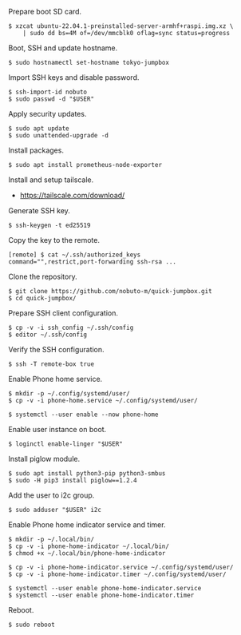 Prepare boot SD card.

    $ xzcat ubuntu-22.04.1-preinstalled-server-armhf+raspi.img.xz \
        | sudo dd bs=4M of=/dev/mmcblk0 oflag=sync status=progress

Boot, SSH and update hostname.

    $ sudo hostnamectl set-hostname tokyo-jumpbox

Import SSH keys and disable password.

    $ ssh-import-id nobuto
    $ sudo passwd -d "$USER"

Apply security updates.

    $ sudo apt update
    $ sudo unattended-upgrade -d

Install packages.

    $ sudo apt install prometheus-node-exporter

Install and setup tailscale.

 - https://tailscale.com/download/

Generate SSH key.

    $ ssh-keygen -t ed25519

Copy the key to the remote.

    [remote] $ cat ~/.ssh/authorized_keys
    command="",restrict,port-forwarding ssh-rsa ...

Clone the repository.

    $ git clone https://github.com/nobuto-m/quick-jumpbox.git
    $ cd quick-jumpbox/

Prepare SSH client configuration.

    $ cp -v -i ssh_config ~/.ssh/config
    $ editor ~/.ssh/config

Verify the SSH configuration.

    $ ssh -T remote-box true

Enable Phone home service.

    $ mkdir -p ~/.config/systemd/user/
    $ cp -v -i phone-home.service ~/.config/systemd/user/

    $ systemctl --user enable --now phone-home

Enable user instance on boot.

    $ loginctl enable-linger "$USER"

Install piglow module.

    $ sudo apt install python3-pip python3-smbus
    $ sudo -H pip3 install piglow==1.2.4

Add the user to i2c group.

    $ sudo adduser "$USER" i2c

Enable Phone home indicator service and timer.

    $ mkdir -p ~/.local/bin/
    $ cp -v -i phone-home-indicator ~/.local/bin/
    $ chmod +x ~/.local/bin/phone-home-indicator

    $ cp -v -i phone-home-indicator.service ~/.config/systemd/user/
    $ cp -v -i phone-home-indicator.timer ~/.config/systemd/user/

    $ systemctl --user enable phone-home-indicator.service
    $ systemctl --user enable phone-home-indicator.timer

Reboot.

    $ sudo reboot
